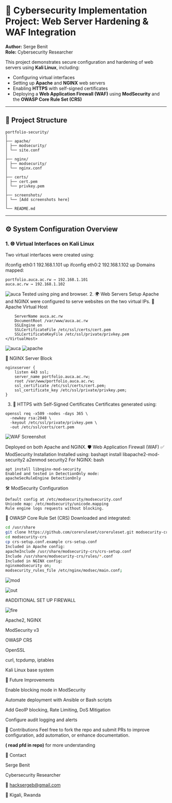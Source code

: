 # 🔐 Cybersecurity Implementation Project: Web Server Hardening & WAF Integration

**Author:** Serge Benit  
**Role:** Cybersecurity Researcher

This project demonstrates secure configuration and hardening of web servers using **Kali Linux**, including:
- Configuring virtual interfaces
- Setting up **Apache** and **NGINX** web servers
- Enabling **HTTPS** with self-signed certificates
- Deploying a **Web Application Firewall (WAF)** using **ModSecurity** and the **OWASP Core Rule Set (CRS)**

---

## 📁 Project Structure
```
portfolio-security/
│
├── apache/
│ ├── modsecurity/
│ └── site.conf
│
├── nginx/
│ ├── modsecurity/
│ └── nginx.conf
│
├── certs/
│ ├── cert.pem
│ └── privkey.pem
│
├── screenshots/
│ └── [Add screenshots here]
│
└── README.md

```

---

## ⚙️ System Configuration Overview

### 1. 🌐 Virtual Interfaces on Kali Linux

Two virtual interfaces were created using:


ifconfig eth0:1 192.168.1.101 up
ifconfig eth0:2 192.168.1.102 up
Domains mapped:
```
portfolio.auca.ac.rw → 192.168.1.101
auca.ac.rw → 192.168.1.102
```
![auca](https://github.com/Sergeb250/WEB-SECURITY/blob/ac6bad1507ce6fa9d7a6e77946ca25cb9ee24b62/SCREEN/Screenshot%202025-05-03%20210228.png?raw=true)
Tested using ping and browser.
2. 🌍 Web Servers Setup
Apache and NGINX were configured to serve websites on the two virtual IPs.
🔸 Apache Virtual Host
```apache<VirtualHost *:443>
    ServerName auca.ac.rw
    DocumentRoot /var/www/auca.ac.rw
    SSLEngine on
    SSLCertificateFile /etc/ssl/certs/cert.pem
    SSLCertificateKeyFile /etc/ssl/private/privkey.pem
</VirtualHost>
```
![auca](https://github.com/Sergeb250/WEB-SECURITY/blob/ac6bad1507ce6fa9d7a6e77946ca25cb9ee24b62/SCREEN/Screenshot%202025-05-03%20213309.png?raw=true)
![apache ](https://github.com/Sergeb250/WEB-SECURITY/blob/ac6bad1507ce6fa9d7a6e77946ca25cb9ee24b62/SCREEN/Screenshot%20(67).png?raw=true)

🔹 NGINX Server Block
```
nginxserver {
    listen 443 ssl;
    server_name portfolio.auca.ac.rw;
    root /var/www/portfolio.auca.ac.rw;
    ssl_certificate /etc/ssl/certs/cert.pem;
    ssl_certificate_key /etc/ssl/private/privkey.pem;
}
```
3. 🔐 HTTPS with Self-Signed Certificates
Certificates generated using:
```
openssl req -x509 -nodes -days 365 \
  -newkey rsa:2048 \
  -keyout /etc/ssl/private/privkey.pem \
  -out /etc/ssl/certs/cert.pem
```
![WAF Screenshot](https://github.com/Sergeb250/WEB-SECURITY/blob/ac6bad1507ce6fa9d7a6e77946ca25cb9ee24b62/SCREEN/Screenshot%202025-05-03%20213228.png?raw=true)

Deployed on both Apache and NGINX.
🛡️ Web Application Firewall (WAF)
✅ ModSecurity Installation
Installed using:
bashapt install libapache2-mod-security2
a2enmod security2
For NGINX:
bash
```
apt install libnginx-mod-security
Enabled and tested in DetectionOnly mode:
apacheSecRuleEngine DetectionOnly
```
🛠️ ModSecurity Configuration
```
Default config at /etc/modsecurity/modsecurity.conf
Unicode map: /etc/modsecurity/unicode.mapping
Rule engine logs requests without blocking.
```
🧰 OWASP Core Rule Set (CRS)
Downloaded and integrated:
```bash
cd /usr/share
git clone https://github.com/coreruleset/coreruleset.git modsecurity-crs
cd modsecurity-crs
cp crs-setup.conf.example crs-setup.conf
Included in Apache config:
apacheInclude /usr/share/modsecurity-crs/crs-setup.conf
Include /usr/share/modsecurity-crs/rules/*.conf
Included in NGINX config:
nginxmodsecurity on;
modsecurity_rules_file /etc/nginx/modsec/main.conf;
```


![mod ](
https://github.com/Sergeb250/WEB-SECURITY/blob/ac6bad1507ce6fa9d7a6e77946ca25cb9ee24b62/SCREEN/Screenshot%202025-05-19%20115038.png?raw=true)

![out](  https://github.com/Sergeb250/WEB-SECURITY/blob/ac6bad1507ce6fa9d7a6e77946ca25cb9ee24b62/SCREEN/Screenshot%202025-05-19%20115647.png?raw=true)

#ADDITIONAL SET UP FIREWALL



![fire](https://github.com/Sergeb250/WEB-SECURITY/blob/ac6bad1507ce6fa9d7a6e77946ca25cb9ee24b62/SCREEN/Screenshot%202025-05-16%20133200.png?raw=true)


Apache2, NGINX

ModSecurity v3

OWASP CRS

OpenSSL

curl, tcpdump, iptables

Kali Linux base system

📌 Future Improvements

Enable blocking mode in ModSecurity

Automate deployment with Ansible or Bash scripts

Add GeoIP blocking, Rate Limiting, DoS Mitigation

Configure audit logging and alerts



🤝 Contributions
Feel free to fork the repo and submit PRs to improve configuration, add automation, or enhance documentation.

 **( read pfd in repo)** for more understanding

🙋 Contact

Serge Benit

Cybersecurity Researcher

📧 hacksergeb@gmail.com

📍 Kigali, Rwanda

